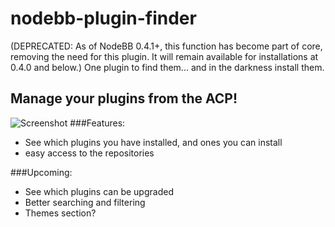 nodebb-plugin-finder
====================
(DEPRECATED: As of NodeBB 0.4.1+, this function has become part of core, removing the need for this plugin. It will remain available for installations at 0.4.0 and below.) 
One plugin to find them...
and in the darkness install them.

Manage your plugins from the ACP!
-------
![Screenshot](https://dl.dropboxusercontent.com/u/6712267/Screenshot%202014-02-23%2017.09.36.png)
###Features: 
* See which plugins you have installed, and ones you can install
* easy access to the repositories

###Upcoming:
* See which plugins can be upgraded
* Better searching and filtering
* Themes section?
